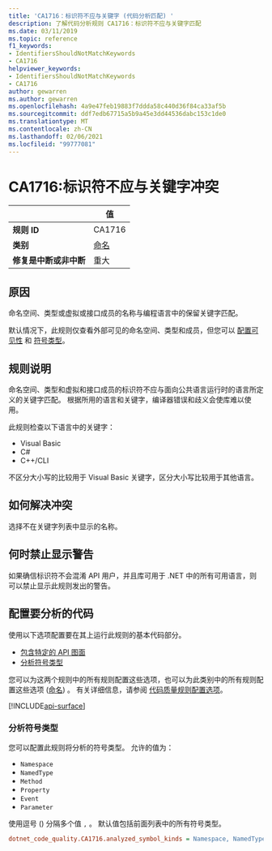 ```yaml
---
title: 'CA1716：标识符不应与关键字 (代码分析匹配) '
description: 了解代码分析规则 CA1716：标识符不应与关键字匹配
ms.date: 03/11/2019
ms.topic: reference
f1_keywords:
- IdentifiersShouldNotMatchKeywords
- CA1716
helpviewer_keywords:
- IdentifiersShouldNotMatchKeywords
- CA1716
author: gewarren
ms.author: gewarren
ms.openlocfilehash: 4a9e47feb19883f7ddda58c440d36f84ca33af5b
ms.sourcegitcommit: ddf7edb67715a5b9a45e3dd44536dabc153c1de0
ms.translationtype: MT
ms.contentlocale: zh-CN
ms.lasthandoff: 02/06/2021
ms.locfileid: "99777081"
---
```

# <a name="ca1716-identifiers-should-not-match-keywords"></a>CA1716:标识符不应与关键字冲突

| | 值 |
|-|-|
| **规则 ID** |CA1716|
| **类别** |[命名](naming-warnings.md)|
| **修复是中断或非中断** |重大|

## <a name="cause"></a>原因

命名空间、类型或虚拟或接口成员的名称与编程语言中的保留关键字匹配。

默认情况下，此规则仅查看外部可见的命名空间、类型和成员，但您可以 [配置可见性](#include-specific-api-surfaces) 和 [符号类型](#analyzed-symbol-kinds)。

## <a name="rule-description"></a>规则说明

命名空间、类型和虚拟和接口成员的标识符不应与面向公共语言运行时的语言所定义的关键字匹配。 根据所用的语言和关键字，编译器错误和歧义会使库难以使用。

此规则检查以下语言中的关键字：

- Visual Basic
- C#
- C++/CLI

不区分大小写的比较用于 Visual Basic 关键字，区分大小写比较用于其他语言。

## <a name="how-to-fix-violations"></a>如何解决冲突

选择不在关键字列表中显示的名称。

## <a name="when-to-suppress-warnings"></a>何时禁止显示警告

如果确信标识符不会混淆 API 用户，并且库可用于 .NET 中的所有可用语言，则可以禁止显示此规则发出的警告。

## <a name="configure-code-to-analyze"></a>配置要分析的代码

使用以下选项配置要在其上运行此规则的基本代码部分。

- [包含特定的 API 图面](#include-specific-api-surfaces)
- [分析符号类型](#analyzed-symbol-kinds)

您可以为这两个规则中的所有规则配置这些选项，也可以为此类别中的所有规则配置这些选项 ([命名](naming-warnings.md)) 。 有关详细信息，请参阅 [代码质量规则配置选项](../code-quality-rule-options.md)。

[!INCLUDE[api-surface](~/includes/code-analysis/api-surface.md)]

### <a name="analyzed-symbol-kinds"></a>分析符号类型

您可以配置此规则将分析的符号类型。 允许的值为：

- `Namespace`
- `NamedType`
- `Method`
- `Property`
- `Event`
- `Parameter`

使用逗号 () 分隔多个值 `,` 。 默认值包括前面列表中的所有符号类型。

```ini
dotnet_code_quality.CA1716.analyzed_symbol_kinds = Namespace, NamedType, Method, Property, Event
```

